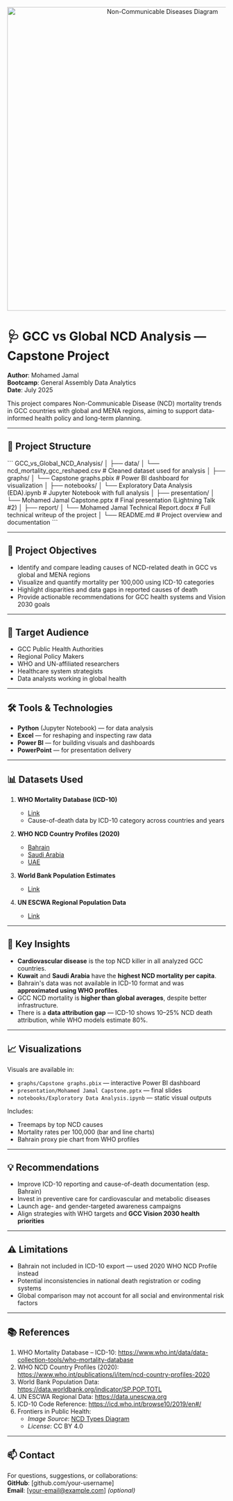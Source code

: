 <p align="center">
  <img src="images/ncd_types_chart.png" alt="Non-Communicable Diseases Diagram" width="700"/>
</p>

# 🩺 GCC vs Global NCD Analysis — Capstone Project

**Author**: Mohamed Jamal  
**Bootcamp**: General Assembly Data Analytics  
**Date**: July 2025  

This project compares Non-Communicable Disease (NCD) mortality trends in GCC countries with global and MENA regions, aiming to support data-informed health policy and long-term planning.

---

## 📁 Project Structure

\`\`\`
GCC_vs_Global_NCD_Analysis/
│
├── data/
│   └── ncd_mortality_gcc_reshaped.csv         # Cleaned dataset used for analysis
│
├── graphs/
│   └── Capstone graphs.pbix                   # Power BI dashboard for visualization
│
├── notebooks/
│   └── Exploratory Data Analysis (EDA).ipynb  # Jupyter Notebook with full analysis
│
├── presentation/
│   └── Mohamed Jamal Capstone.pptx            # Final presentation (Lightning Talk #2)
│
├── report/
│   └── Mohamed Jamal Technical Report.docx    # Full technical writeup of the project
│
└── README.md                                  # Project overview and documentation
\`\`\`

---

## 🎯 Project Objectives

- Identify and compare leading causes of NCD-related death in GCC vs global and MENA regions
- Visualize and quantify mortality per 100,000 using ICD-10 categories
- Highlight disparities and data gaps in reported causes of death
- Provide actionable recommendations for GCC health systems and Vision 2030 goals

---

## 👥 Target Audience

- GCC Public Health Authorities
- Regional Policy Makers
- WHO and UN-affiliated researchers
- Healthcare system strategists
- Data analysts working in global health

---

## 🛠 Tools & Technologies

- **Python** (Jupyter Notebook) — for data analysis
- **Excel** — for reshaping and inspecting raw data
- **Power BI** — for building visuals and dashboards
- **PowerPoint** — for presentation delivery

---

## 📊 Datasets Used

1. **WHO Mortality Database (ICD-10)**  
   - [Link](https://www.who.int/data/data-collection-tools/who-mortality-database)  
   - Cause-of-death data by ICD-10 category across countries and years

2. **WHO NCD Country Profiles (2020)**  
   - [Bahrain](https://cdn.who.int/media/docs/default-source/country-profiles/ncds/bhr_en.pdf)  
   - [Saudi Arabia](https://cdn.who.int/media/docs/default-source/country-profiles/ncds/sau_en.pdf)  
   - [UAE](https://cdn.who.int/media/docs/default-source/country-profiles/ncds/are_en.pdf)

3. **World Bank Population Estimates**  
   - [Link](https://data.worldbank.org/indicator/SP.POP.TOTL)

4. **UN ESCWA Regional Population Data**  
   - [Link](https://data.unescwa.org)

---

## 🧪 Key Insights

- **Cardiovascular disease** is the top NCD killer in all analyzed GCC countries.
- **Kuwait** and **Saudi Arabia** have the **highest NCD mortality per capita**.
- Bahrain's data was not available in ICD-10 format and was **approximated using WHO profiles**.
- GCC NCD mortality is **higher than global averages**, despite better infrastructure.
- There is a **data attribution gap** — ICD-10 shows 10–25% NCD death attribution, while WHO models estimate 80%.

---

## 📈 Visualizations

Visuals are available in:
- `graphs/Capstone graphs.pbix` — interactive Power BI dashboard
- `presentation/Mohamed Jamal Capstone.pptx` — final slides
- `notebooks/Exploratory Data Analysis.ipynb` — static visual outputs

Includes:
- Treemaps by top NCD causes
- Mortality rates per 100,000 (bar and line charts)
- Bahrain proxy pie chart from WHO profiles

---

## 💡 Recommendations

- Improve ICD-10 reporting and cause-of-death documentation (esp. Bahrain)
- Invest in preventive care for cardiovascular and metabolic diseases
- Launch age- and gender-targeted awareness campaigns
- Align strategies with WHO targets and **GCC Vision 2030 health priorities**

---

## ⚠️ Limitations

- Bahrain not included in ICD-10 export — used 2020 WHO NCD Profile instead
- Potential inconsistencies in national death registration or coding systems
- Global comparison may not account for all social and environmental risk factors

---

## 📚 References

1. WHO Mortality Database – ICD-10: https://www.who.int/data/data-collection-tools/who-mortality-database  
2. WHO NCD Country Profiles (2020): https://www.who.int/publications/i/item/ncd-country-profiles-2020  
3. World Bank Population Data: https://data.worldbank.org/indicator/SP.POP.TOTL  
4. UN ESCWA Regional Data: https://data.unescwa.org  
5. ICD-10 Code Reference: https://icd.who.int/browse10/2019/en#/  
6. Frontiers in Public Health:  
   - *Image Source*: [NCD Types Diagram](https://www.frontiersin.org/articles/10.3389/fpubh.2020.574111/full)  
   - *License*: CC BY 4.0

---

## 📫 Contact

For questions, suggestions, or collaborations:  
**GitHub**: [github.com/your-username]  
**Email**: [your-email@example.com] *(optional)*
